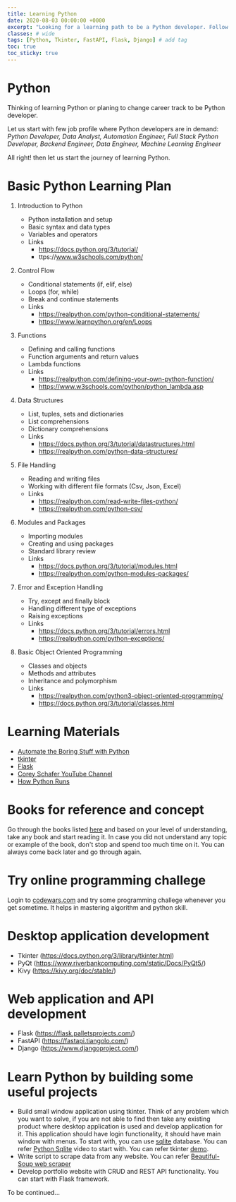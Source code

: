 ```yaml
---
title: Learning Python
date: 2020-08-03 00:00:00 +0000
excerpt: "Looking for a learning path to be a Python developer. Follow this post and keep learning."
classes: # wide
tags: [Python, Tkinter, FastAPI, Flask, Django] # add tag
toc: true
toc_sticky: true
---
```


# Python

Thinking of learning Python or planing to change career track to be Python developer.  

Let us start with few job profile where Python developers are in demand: *Python Developer, Data Analyst, Automation Engineer, Full Stack Python Developer, Backend Engineer, Data Engineer, Machine Learning Engineer*  

All right! then let us start the journey of learning Python.  

# Basic Python Learning Plan  
1.  Introduction to Python
    *  Python installation and setup  
    *  Basic syntax and data types  
    *  Variables and operators  
    *  Links  
        *  https://docs.python.org/3/tutorial/
        *  ttps://www.w3schools.com/python/

2.  Control Flow  
    *  Conditional statements (if, elif, else)  
    *  Loops (for, while)  
    *  Break and continue statements  
    *  Links  
        *  https://realpython.com/python-conditional-statements/  
        *  https://www.learnpython.org/en/Loops  

3.  Functions  
    *  Defining and calling functions  
    *  Function arguments and return values  
    *  Lambda functions  
    *  Links  
        *  https://realpython.com/defining-your-own-python-function/
        *  https://www.w3schools.com/python/python_lambda.asp

4.  Data Structures  
    *  List, tuples, sets and dictionaries  
    *  List comprehensions  
    *  Dictionary comprehensions  
    *  Links  
        *  https://docs.python.org/3/tutorial/datastructures.html  
        *  https://realpython.com/python-data-structures/
        
5.  File Handling  
    *   Reading and writing files  
    *   Working with different file formats (Csv, Json, Excel)  
    *   Links  
         *  https://realpython.com/read-write-files-python/
         *  https://realpython.com/python-csv/

6.  Modules and Packages
    *  Importing modules
    *  Creating and using packages
    *  Standard library review
    *  Links
         *  https://docs.python.org/3/tutorial/modules.html
         *  https://realpython.com/python-modules-packages/

7.  Error and Exception Handling  
    *  Try, except and finally block
    *  Handling different type of exceptions
    *  Raising exceptions
    *  Links
        *  https://docs.python.org/3/tutorial/errors.html
        *  https://realpython.com/python-exceptions/

8.  Basic Object Oriented Programming
    *  Classes and objects
    *  Methods and attributes
    *  Inheritance and polymorphism
    *  Links
        *  https://realpython.com/python3-object-oriented-programming/
        *  https://docs.python.org/3/tutorial/classes.html


# Learning Materials  

*  [Automate the Boring Stuff with Python](https://automatetheboringstuff.com/)
*  [tkinter](https://www.python-course.eu/python_tkinter.php)
*  [Flask](https://blog.miguelgrinberg.com/post/the-flask-mega-tutorial-part-i-hello-world)
*  [Corey Schafer YouTube Channel](https://www.youtube.com/user/schafer5)
*  [How Python Runs](https://indianpythonista.wordpress.com/2018/01/04/how-python-runs/)

# Books for reference and concept
Go through the books listed [here](https://realpython.com/best-python-books/#python-cookbook) and based on your level of understanding, take any book and start reading it. In case you did not understand any topic or example of the book, don't stop and spend too much time on it. You can always come back later and go through again.  

# Try online programming challege
Login to [codewars.com](https://www.codewars.com/) and try some programming challege whenever you get sometime. It helps in mastering algorithm and python skill.  

#  Desktop application development
   *  Tkinter (https://docs.python.org/3/library/tkinter.html)
   *  PyQt (https://www.riverbankcomputing.com/static/Docs/PyQt5/)
   *  Kivy (https://kivy.org/doc/stable/)

# Web application and API development
   *  Flask (https://flask.palletsprojects.com/)
   *  FastAPI (https://fastapi.tiangolo.com/)
   *  Django (https://www.djangoproject.com/)

# Learn Python by building some useful projects  

*  Build small window application using tkinter. Think of any problem which you want to solve, if you are not able to find then take any existing product where desktop application is used and develop application for it. This application should have login functionality, it should have main window with menus. To start with, you can use [sqlite](https://www.sqlite.org/index.html) database. You can refer [Python Sqlite](https://www.youtube.com/watch?v=pd-0G0MigUA) video to start with.
You can refer tkinter [demo](https://github.com/rajnathsah/tkinterwindowapp).
*  Write script to scrape data from any website. You can refer [Beautiful-Soup web scraper](https://realpython.com/beautiful-soup-web-scraper-python/)
*  Develop portfolio website with CRUD and REST API functionality. You can start with Flask framework.

To be continued...
